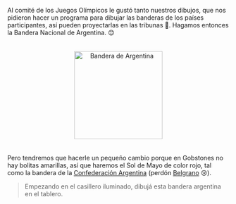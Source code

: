 <gs-toolbox toolbox-url="https://raw.githubusercontent.com/MumukiProject/mumuki-guia-gobstones-practica-primeros-programas-kids/master/assets/toolbox_1553281025747.xml"></gs-toolbox>

Al comité de los Juegos Olímpicos le gustó tanto nuestros dibujos, que nos pidieron hacer un programa para dibujar las banderas de los países participantes, así pueden proyectarlas en las tribunas :running_shirt_with_sash:. Hagamos entonces la Bandera Nacional de Argentina. :blush:

<div align="center" style="padding:4%">
<img src="https://upload.wikimedia.org/wikipedia/commons/1/1a/Flag_of_Argentina.svg" alt="Bandera de Argentina" width="200px">
</div>


Pero tendremos que hacerle un pequeño cambio porque en Gobstones no hay bolitas amarillas, así que haremos el Sol de Mayo de color rojo, tal como la bandera de la [Confederación Argentina](https://es.wikipedia.org/wiki/Confederaci%C3%B3n_Argentina) (perdón [Belgrano](https://es.wikipedia.org/wiki/Manuel_Belgrano) :cry:).

> Empezando en el casillero iluminado, dibujá esta bandera argentina en el tablero. 

